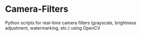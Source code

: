 # Camera-Filters
Python scripts for real-time camera filters (grayscale, brightness adjustment, watermarking, etc.) using OpenCV
